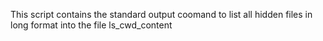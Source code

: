 This script contains the standard output coomand to list all hidden files in long format into the file ls_cwd_content
